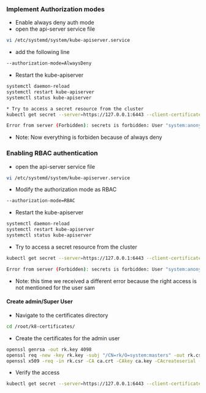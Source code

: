 ### Implement Authorization modes
* Enable always deny auth mode
* open the api-server service file
``` bash
vi /etc/systemd/system/kube-apiserver.service
```
* add the following line
``` bash
--authorization-mode=AlwaysDeny 
```
* Restart the kube-apiserver
``` bash
systemctl daemon-reload
systemctl restart kube-apiserver
systemctl status kube-apiserver
```
``` bash
* Try to access a secret resource from the cluster
kubectl get secret --server=https://127.0.0.1:6443 --client-certificate /root/k8-certificates/sam.crt --certificate-authority /root/k8-certificates/ca.crt --client-key /root/k8-certificates/sam.key
```
``` bash
Error from server (Forbidden): secrets is forbidden: User "system:anonymous" cannot list resource "secrets" in API group "" in the namespace "default": Everything is forbidden.
```
* Note: Now everything is forbiden because of always deny
### Enabling RBAC authentication
* open the api-server service file
``` bash
vi /etc/systemd/system/kube-apiserver.service
```
* Modify the authorization mode as RBAC
``` bash
--authorization-mode=RBAC
```
* Restart the kube-apiserver
``` bash
systemctl daemon-reload
systemctl restart kube-apiserver
systemctl status kube-apiserver
```
* Try to access a secret resource from the cluster

``` bash 
kubectl get secret --server=https://127.0.0.1:6443 --client-certificate /root/k8-certificates/sam.crt --certificate-authority /root/k8-certificates/ca.crt --client-key /root/k8-certificates/sam.key
```

``` bash
Error from server (Forbidden): secrets is forbidden: User "system:anonymous" cannot list resource "secrets" in API group "" in the namespace "default"
```
* Note: this time we received a different error because the right access is not mentioned for the user sam
#### Create admin/Super User
* Navigate to the certificates directory 
``` bash
cd /root/k8-certificates/
```
* Create the certificates for the admin user
``` bash
openssl genrsa -out rk.key 4098
openssl req -new -key rk.key -subj "/CN=rk/O=system:masters" -out rk.csr
openssl x509 -req -in rk.csr -CA ca.crt -CAkey ca.key -CAcreateserial -out rk.crt -extensions v3_req  -days 500
```
* Verify the access
``` bash
kubectl get secret --server=https://127.0.0.1:6443 --client-certificate /root/k8-certificates/rk.crt --certificate-authority /root/k8-certificates/ca.crt --client-key /root/k8-certificates/rk.key
```


